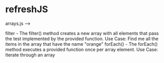 # refreshJS

arrays.js --> 

filter - The filter() method creates a new array with all elements that pass the test implemented by the provided function.
         Use Case: Find me all the items in the array that have the name "orange"
forEach() - The forEach() method executes a provided function once per array element.
         Use Case: Iterate through an array

